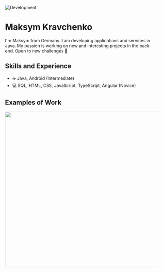 ![Development]()

# Maksym Kravchenko
I'm Maksym from Germany. 
I am developing applications and services in Java. 
My passion is working on new and interesting projects in the back-end. 
Open to new challenges :triangular_flag_on_post:

## Skills and Experience
* :coffee: Java, Android (Intermediate)
* :computer: SQL, HTML, CSS, JavaScript, TypeScript, Angular (Novice)

## Examples of Work
<img src="" width="512" >
